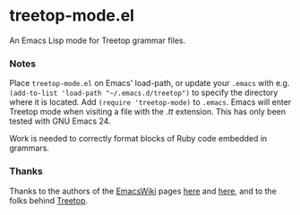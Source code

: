 treetop-mode.el
===============

An Emacs Lisp mode for Treetop grammar files.

### Notes

Place `treetop-mode.el` on Emacs' load-path, or update your `.emacs` with e.g. `(add-to-list 'load-path "~/.emacs.d/treetop")` to specify the directory where it is located. Add `(require 'treetop-mode)` to `.emacs`. Emacs will enter Treetop mode when visiting a file with the _.tt_ extension. This has only been tested with GNU Emacs 24.

Work is needed to correctly format blocks of Ruby code embedded in grammars.

### Thanks

Thanks to the authors of the [EmacsWiki](http://www.emacswiki.org) pages [here](http://emacswiki.org/emacs/ModeTutorial) and [here](http://www.emacswiki.org/emacs/DerivedMode), and to the folks behind [Treetop](http://cjheath.github.io/treetop/).
